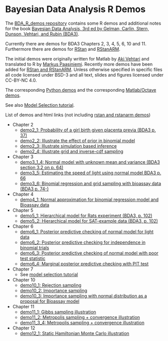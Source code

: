# Bayesian Data Analysis R Demos

The [BDA_R_demos repository](https://github.com/avehtari/BDA_R_demos) contains some R demos and additional notes for the book [Bayesian Data
Analysis, 3rd ed by Gelman, Carlin, Stern, Dunson, Vehtari, and Rubin (BDA3)](http://www.stat.columbia.edu/~gelman/book/).

Currently there are demos for BDA3 Chapters 2, 3, 4, 5, 6, 10 and 11.
Furthermore there are demos for
[RStan](https://github.com/stan-dev/rstan) and
[RStanARM](https://github.com/stan-dev/rstanarm).

The initial demos were originally written for Matlab by [Aki
Vehtari](http://users.aalto.fi/~ave/) and translated to R by [Markus
Paasiniemi](https://github.com/paasim). Recently more demos have been
added for [RStan and RStanARM](demos_rstan).
Unless otherwise specified in specific files all code licensed
under BSD-3 and all text, slides and figures licensed under CC-BY-NC 4.0.

The corresponding [Python demos](https://github.com/avehtari/BDA_py_demos)
and the corresponding [Matlab/Octave demos](https://github.com/avehtari/BDA_m_demos).

See also [Model Selection tutorial](https://github.com/avehtari/modelselection_tutorial).

List of demos and html links (not including [rstan and rstanarm demos](demos_rstan))
- Chapter 2
  - [demo2_1: Probability of a girl birth given placenta previa (BDA3 p. 37)](http://avehtari.github.io/BDA_R_demos/demos_ch2/demo2_1.html)
  - [demo2_2: Illustrate the effect of prior in binomial model](http://avehtari.github.io/BDA_R_demos/demos_ch2/demo2_2.html)
  - [demo2_3: Illustrate simulation based inference](http://avehtari.github.io/BDA_R_demos/demos_ch2/demo2_3.html)
  - [demo2_4: Illustrate grid and inverse-cdf sampling](http://avehtari.github.io/BDA_R_demos/demos_ch2/demo2_4.html)
- Chapter 3
  - [demo3_1_4: Normal model with unknown mean and variance (BDA3 section 3.2 on p. 64)](http://avehtari.github.io/BDA_R_demos/demos_ch3/demo3_1_4.html)
  - [demo3_5: Estimating the speed of light using normal model BDA3 p. 66](http://avehtari.github.io/BDA_R_demos/demos_ch3/demo3_5.html)
  - [demo3_6: Binomial regression and grid sampling with bioassay data (BDA3 p. 74-)](http://avehtari.github.io/BDA_R_demos/demos_ch3/demo3_6.html)
- Chapter 4
  - [demo4_1: Normal approximation for binomial regression model and Bioassay data](http://avehtari.github.io/BDA_R_demos/demos_ch4/demo4_1.html)
- Chapter 5
  - [demo5_1: Hierarchical model for Rats experiment (BDA3, p. 102)](http://avehtari.github.io/BDA_R_demos/demos_ch5/demo5_1.html)
  - [demo5_2: Hierarchical model for SAT-example data (BDA3, p. 102)](http://avehtari.github.io/BDA_R_demos/demos_ch5/demo5_2.html)
- Chapter 6
  - [demo6_1: Posterior predictive checking of normal model for light data](http://avehtari.github.io/BDA_R_demos/demos_ch6/demo6_1.html)
  - [demo6_2: Posterior predictive checking for independence in binomial trials](http://avehtari.github.io/BDA_R_demos/demos_ch6/demo6_2.html)
  - [demo6_3: Posterior predictive checking of normal model with poor test statistic](http://avehtari.github.io/BDA_R_demos/demos_ch6/demo6_3.html)
  - [demo6_4: Marginal posterior predictive checking with PIT test](http://avehtari.github.io/BDA_R_demos/demos_ch6/demo6_4.html)
- Chapter 7
  - See [model selection tutorial](https://github.com/avehtari/modelselection_tutorial)
- Chapter 10
  - [demo10_1: Rejection sampling](http://avehtari.github.io/BDA_R_demos/demos_ch10/demo10_1.html)
  - [demo10_2: Importance sampling](http://avehtari.github.io/BDA_R_demos/demos_ch10/demo10_2.html)
  - [demo10_3: Importance sampling with normal distribution as a proposal for Bioassay model](http://avehtari.github.io/BDA_R_demos/demos_ch10/demo10_3.html)
- Chapter 11
  - [demo11_1: Gibbs sampling illustration](http://avehtari.github.io/BDA_R_demos/demos_ch11/demo11_1.html)
  - [demo11_2: Metropolis sampling + convergence illustration](http://avehtari.github.io/BDA_R_demos/demos_ch11/demo11_2.html)
  - [demo11_3_4: Metropolis sampling + convergence illustration](http://avehtari.github.io/BDA_R_demos/demos_ch11/demo11_3_4.html)
- Chapter 12
  - [demo12_1: Static Hamiltonian Monte Carlo illustration](http://avehtari.github.io/BDA_R_demos/demos_ch12/demo12_1.html)
